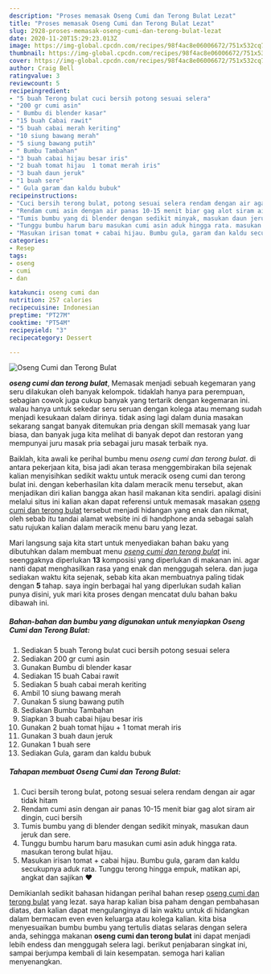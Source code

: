 ```yaml
---
description: "Proses memasak Oseng Cumi dan Terong Bulat Lezat"
title: "Proses memasak Oseng Cumi dan Terong Bulat Lezat"
slug: 2928-proses-memasak-oseng-cumi-dan-terong-bulat-lezat
date: 2020-11-20T15:29:23.013Z
image: https://img-global.cpcdn.com/recipes/98f4ac8e06006672/751x532cq70/oseng-cumi-dan-terong-bulat-foto-resep-utama.jpg
thumbnail: https://img-global.cpcdn.com/recipes/98f4ac8e06006672/751x532cq70/oseng-cumi-dan-terong-bulat-foto-resep-utama.jpg
cover: https://img-global.cpcdn.com/recipes/98f4ac8e06006672/751x532cq70/oseng-cumi-dan-terong-bulat-foto-resep-utama.jpg
author: Craig Bell
ratingvalue: 3
reviewcount: 5
recipeingredient:
- "5 buah Terong bulat cuci bersih potong sesuai selera"
- "200 gr cumi asin"
- " Bumbu di blender kasar"
- "15 buah Cabai rawit"
- "5 buah cabai merah keriting"
- "10 siung bawang merah"
- "5 siung bawang putih"
- " Bumbu Tambahan"
- "3 buah cabai hijau besar iris"
- "2 buah tomat hijau  1 tomat merah iris"
- "3 buah daun jeruk"
- "1 buah sere"
- " Gula garam dan kaldu bubuk"
recipeinstructions:
- "Cuci bersih terong bulat, potong sesuai selera rendam dengan air agar tidak hitam"
- "Rendam cumi asin dengan air panas 10-15 menit biar gag alot siram air dingin, cuci bersih"
- "Tumis bumbu yang di blender dengan sedikit minyak, masukan daun jeruk dan sere."
- "Tunggu bumbu harum baru masukan cumi asin aduk hingga rata. masukan terong bulat hijau."
- "Masukan irisan tomat + cabai hijau. Bumbu gula, garam dan kaldu secukupnya aduk rata. Tunggu terong hingga empuk, matikan api, angkat dan sajikan ♥️"
categories:
- Resep
tags:
- oseng
- cumi
- dan

katakunci: oseng cumi dan 
nutrition: 257 calories
recipecuisine: Indonesian
preptime: "PT27M"
cooktime: "PT54M"
recipeyield: "3"
recipecategory: Dessert

---
```



![Oseng Cumi dan Terong Bulat](https://img-global.cpcdn.com/recipes/98f4ac8e06006672/751x532cq70/oseng-cumi-dan-terong-bulat-foto-resep-utama.jpg)

<b><i>oseng cumi dan terong bulat</i></b>, Memasak menjadi sebuah kegemaran yang seru dilakukan oleh banyak kelompok. tidaklah hanya para perempuan, sebagian cowok juga cukup banyak yang tertarik dengan kegemaran ini. walau hanya untuk sekedar seru seruan dengan kolega atau memang sudah menjadi kesukaan dalam dirinya. tidak asing lagi dalam dunia masakan sekarang sangat banyak ditemukan pria dengan skill memasak yang luar biasa, dan banyak juga kita melihat di banyak depot dan restoran yang mempunyai juru masak pria sebagai juru masak terbaik nya.

Baiklah, kita awali ke perihal bumbu menu <i>oseng cumi dan terong bulat</i>. di antara pekerjaan kita, bisa jadi akan terasa menggembirakan bila sejenak kalian menyisihkan sedikit waktu untuk meracik oseng cumi dan terong bulat ini. dengan keberhasilan kita dalam meracik menu tersebut, akan menjadikan diri kalian bangga akan hasil makanan kita sendiri. apalagi disini melalui situs ini kalian akan dapat referensi untuk memasak masakan <u>oseng cumi dan terong bulat</u> tersebut menjadi hidangan yang enak dan nikmat, oleh sebab itu tandai alamat website ini di handphone anda sebagai salah satu rujukan kalian dalam meracik menu baru yang lezat.




Mari langsung saja kita start untuk menyediakan bahan baku yang dibutuhkan dalam membuat menu <u><i>oseng cumi dan terong bulat</i></u> ini. seenggaknya diperlukan <b>13</b> komposisi yang diperlukan di makanan ini. agar nanti dapat menghasilkan rasa yang enak dan menggugah selera. dan juga sediakan waktu kita sejenak, sebab kita akan membuatnya paling tidak dengan <b>5</b> tahap. saya ingin berbagai hal yang diperlukan sudah kalian punya disini, yuk mari kita proses dengan mencatat dulu bahan baku dibawah ini.

<!--inarticleads1-->

##### Bahan-bahan dan bumbu yang digunakan untuk menyiapkan Oseng Cumi dan Terong Bulat:

1. Sediakan 5 buah Terong bulat cuci bersih potong sesuai selera
1. Sediakan 200 gr cumi asin
1. Gunakan  Bumbu di blender kasar
1. Sediakan 15 buah Cabai rawit
1. Sediakan 5 buah cabai merah keriting
1. Ambil 10 siung bawang merah
1. Gunakan 5 siung bawang putih
1. Sediakan  Bumbu Tambahan
1. Siapkan 3 buah cabai hijau besar iris
1. Gunakan 2 buah tomat hijau + 1 tomat merah iris
1. Gunakan 3 buah daun jeruk
1. Gunakan 1 buah sere
1. Sediakan  Gula, garam dan kaldu bubuk




<!--inarticleads2-->

##### Tahapan membuat Oseng Cumi dan Terong Bulat:

1. Cuci bersih terong bulat, potong sesuai selera rendam dengan air agar tidak hitam
1. Rendam cumi asin dengan air panas 10-15 menit biar gag alot siram air dingin, cuci bersih
1. Tumis bumbu yang di blender dengan sedikit minyak, masukan daun jeruk dan sere.
1. Tunggu bumbu harum baru masukan cumi asin aduk hingga rata. masukan terong bulat hijau.
1. Masukan irisan tomat + cabai hijau. Bumbu gula, garam dan kaldu secukupnya aduk rata. Tunggu terong hingga empuk, matikan api, angkat dan sajikan ♥️




Demikianlah sedikit bahasan hidangan perihal bahan resep <u>oseng cumi dan terong bulat</u> yang lezat. saya harap kalian bisa paham dengan pembahasan diatas, dan kalian dapat mengulanginya di lain waktu untuk di hidangkan dalam bermacam even even keluarga atau kolega kalian. kita bisa menyesuaikan bumbu bumbu yang tertulis diatas selaras dengan selera anda, sehingga makanan <b>oseng cumi dan terong bulat</b> ini dapat menjadi lebih endess dan menggugah selera lagi. berikut penjabaran singkat ini, sampai berjumpa kembali di lain kesempatan. semoga hari kalian menyenangkan.
